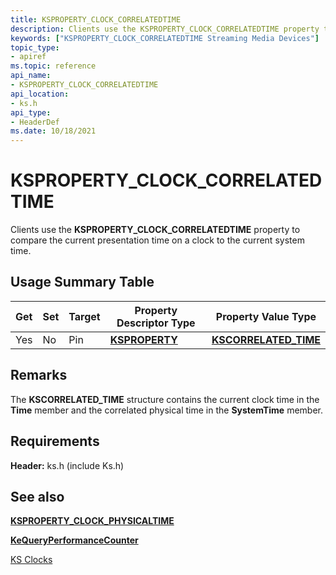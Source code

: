 ```yaml
---
title: KSPROPERTY_CLOCK_CORRELATEDTIME
description: Clients use the KSPROPERTY_CLOCK_CORRELATEDTIME property to compare the current presentation time on a clock to the current system time.
keywords: ["KSPROPERTY_CLOCK_CORRELATEDTIME Streaming Media Devices"]
topic_type:
- apiref
ms.topic: reference
api_name:
- KSPROPERTY_CLOCK_CORRELATEDTIME
api_location:
- ks.h
api_type:
- HeaderDef
ms.date: 10/18/2021
---
```


# KSPROPERTY_CLOCK_CORRELATEDTIME

Clients use the **KSPROPERTY_CLOCK_CORRELATEDTIME** property to compare the current presentation time on a clock to the current system time.

## Usage Summary Table

| Get | Set | Target | Property Descriptor Type | Property Value Type |
|--|--|--|--|--|
| Yes | No | Pin | [**KSPROPERTY**](./ksproperty-structure.md) | [**KSCORRELATED_TIME**](/windows-hardware/drivers/ddi/ks/ns-ks-kscorrelated_time) |

## Remarks

The **KSCORRELATED_TIME** structure contains the current clock time in the **Time** member and the correlated physical time in the **SystemTime** member.

## Requirements

**Header:** ks.h (include Ks.h)

## See also

[**KSPROPERTY_CLOCK_PHYSICALTIME**](ksproperty-clock-physicaltime.md)

[**KeQueryPerformanceCounter**](/windows-hardware/drivers/ddi/ntifs/nf-ntifs-kequeryperformancecounter)

[KS Clocks](ks-clocks.md)